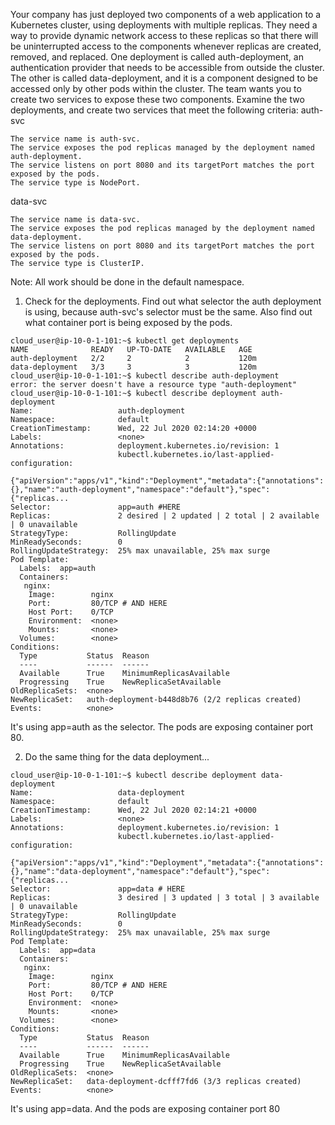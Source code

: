 Your company has just deployed two components of a web application to a Kubernetes cluster, using deployments with multiple replicas. They need a way to provide dynamic network access to these replicas so that there will be uninterrupted access to the components whenever replicas are created, removed, and replaced. One deployment is called auth-deployment, an authentication provider that needs to be accessible from outside the cluster. The other is called data-deployment, and it is a component designed to be accessed only by other pods within the cluster.
The team wants you to create two services to expose these two components. Examine the two deployments, and create two services that meet the following criteria:
auth-svc

    The service name is auth-svc.
    The service exposes the pod replicas managed by the deployment named auth-deployment.
    The service listens on port 8080 and its targetPort matches the port exposed by the pods.
    The service type is NodePort.

data-svc

    The service name is data-svc.
    The service exposes the pod replicas managed by the deployment named data-deployment.
    The service listens on port 8080 and its targetPort matches the port exposed by the pods.
    The service type is ClusterIP.

Note: All work should be done in the default namespace.

1. Check for the deployments. Find out what selector the auth deployment is using, because auth-svc's selector must be the same. Also find out what container port is being exposed by the pods.
```
cloud_user@ip-10-0-1-101:~$ kubectl get deployments
NAME              READY   UP-TO-DATE   AVAILABLE   AGE
auth-deployment   2/2     2            2           120m
data-deployment   3/3     3            3           120m
cloud_user@ip-10-0-1-101:~$ kubectl describe auth-deployment
error: the server doesn't have a resource type "auth-deployment"
cloud_user@ip-10-0-1-101:~$ kubectl describe deployment auth-deployment
Name:                   auth-deployment
Namespace:              default
CreationTimestamp:      Wed, 22 Jul 2020 02:14:20 +0000
Labels:                 <none>
Annotations:            deployment.kubernetes.io/revision: 1
                        kubectl.kubernetes.io/last-applied-configuration:
                          {"apiVersion":"apps/v1","kind":"Deployment","metadata":{"annotations":{},"name":"auth-deployment","namespace":"default"},"spec":{"replicas...
Selector:               app=auth #HERE 
Replicas:               2 desired | 2 updated | 2 total | 2 available | 0 unavailable
StrategyType:           RollingUpdate
MinReadySeconds:        0
RollingUpdateStrategy:  25% max unavailable, 25% max surge
Pod Template:
  Labels:  app=auth
  Containers:
   nginx:
    Image:        nginx
    Port:         80/TCP # AND HERE 
    Host Port:    0/TCP
    Environment:  <none>
    Mounts:       <none>
  Volumes:        <none>
Conditions:
  Type           Status  Reason
  ----           ------  ------
  Available      True    MinimumReplicasAvailable
  Progressing    True    NewReplicaSetAvailable
OldReplicaSets:  <none>
NewReplicaSet:   auth-deployment-b448d8b76 (2/2 replicas created)
Events:          <none>
```
It's using app=auth as the selector. The pods are exposing container port 80. 

2. Do the same thing for the data deployment...
```
cloud_user@ip-10-0-1-101:~$ kubectl describe deployment data-deployment
Name:                   data-deployment
Namespace:              default
CreationTimestamp:      Wed, 22 Jul 2020 02:14:21 +0000
Labels:                 <none>
Annotations:            deployment.kubernetes.io/revision: 1
                        kubectl.kubernetes.io/last-applied-configuration:
                          {"apiVersion":"apps/v1","kind":"Deployment","metadata":{"annotations":{},"name":"data-deployment","namespace":"default"},"spec":{"replicas...
Selector:               app=data # HERE
Replicas:               3 desired | 3 updated | 3 total | 3 available | 0 unavailable
StrategyType:           RollingUpdate
MinReadySeconds:        0
RollingUpdateStrategy:  25% max unavailable, 25% max surge
Pod Template:
  Labels:  app=data
  Containers:
   nginx:
    Image:        nginx
    Port:         80/TCP # AND HERE
    Host Port:    0/TCP
    Environment:  <none>
    Mounts:       <none>
  Volumes:        <none>
Conditions:
  Type           Status  Reason
  ----           ------  ------
  Available      True    MinimumReplicasAvailable
  Progressing    True    NewReplicaSetAvailable
OldReplicaSets:  <none>
NewReplicaSet:   data-deployment-dcfff7fd6 (3/3 replicas created)
Events:          <none>
```
It's using app=data. And the pods are exposing container port 80 
